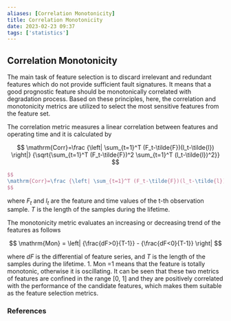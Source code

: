 ```yaml
---
aliases: [Correlation Monotonicity]
title: Correlation Monotonicity
date: 2023-02-23 09:37
tags: ['statistics']
---
```


## Correlation Monotonicity

The main task of feature selection is to discard irrelevant and redundant features which do not provide sufficient fault signatures. It means that a good prognostic feature should be monotonically correlated with degradation process. Based on these principles, here, the correlation and monotonicity metrics are utilized to select the most sensitive features from the feature set.

The correlation metric measures a linear correlation between features and operating time and it is calculated by

$$
\mathrm{Corr}=\frac {\left| \sum_{t=1}^T (F_t-\tilde{F})(l_t-\tilde{l}) \right|} {\sqrt{\sum_{t=1}^T (F_t-\tilde{F})^2 \sum_{t=1}^T (l_t-\tilde{l})^2}}
$$

```latex
$$
\mathrm{Corr}=\frac {\left| \sum_{t=1}^T (F_t-\tilde{F})(l_t-\tilde{l}) \right|} {\sqrt{\sum_{t=1}^T (F_t-\tilde{F})^2 \sum_{t=1}^T (l_t-\tilde{l})^2}}
$$
```

where $F_t$ and $l_t$ are the feature and time values of the t-th observation sample. $T$ is the length of the samples during the lifetime.

The monotonicity metric evaluates an increasing or decreasing trend of the features as follows

$$
\mathrm{Mon} = \left| {\frac{dF>0}{T-1}} - {\frac{dF<0}{T-1}} \right|
$$

where $dF$ is the differential of feature series, and $T$ is the length of the samples during the lifetime. 1. Mon =1 means that the feature is totally monotonic, otherwise it is oscillating. It can be seen that these two metrics of features are confined in the range \[0, 1\] and they are positively correlated with the performance of the candidate features, which makes them suitable as the feature selection metrics.

### References

